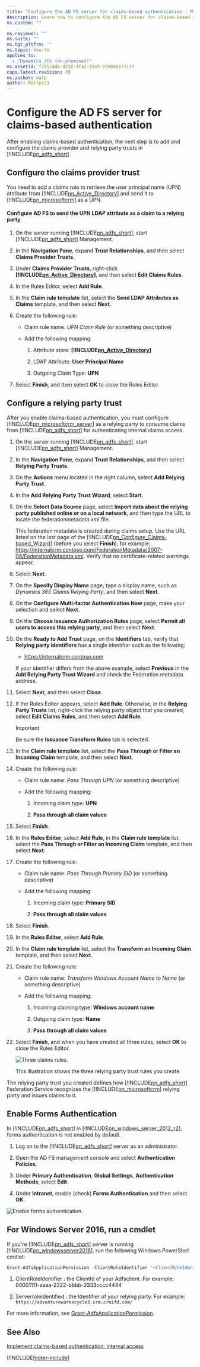 ```yaml
---
title: "Configure the AD FS server for claims-based authentication | Microsoft Docs"
description: Learn how to configure the AD FS server for claims-based authentication with Dynamics 365 Customer Engagement (on-premises)
ms.custom: ""

ms.reviewer: ""
ms.suite: ""
ms.tgt_pltfrm: ""
ms.topic: how-to
applies_to: 
  - "Dynamics 365 (on-premises)"
ms.assetid: f7d5c4db-4238-4f42-93a5-16904617311f
caps.latest.revision: 39
ms.author: matp
author: Mattp123
---
```

# Configure the AD FS server for claims-based authentication



After enabling claims-based authentication, the next step is to add and configure the claims provider and relying party trusts in [!INCLUDE[pn_adfs_short](../includes/pn-adfs-short.md)].  
  
## Configure the claims provider trust  
 You need to add a claims rule to retrieve the user principal name (UPN) attribute from [!INCLUDE[pn_Active_Directory](../includes/pn-active-directory.md)] and send it to [!INCLUDE[pn_microsoftcrm](../includes/pn-microsoftcrm.md)] as a UPN.  
  
#### Configure AD FS to send the UPN LDAP attribute as a claim to a relying party  
  
1.  On the server running [!INCLUDE[pn_adfs_short](../includes/pn-adfs-short.md)], start [!INCLUDE[pn_adfs_short](../includes/pn-adfs-short.md)] Management.  
  
2.  In the **Navigation Pane**, expand **Trust Relationships**, and then select **Claims Provider Trusts**.  
  
3.  Under **Claims Provider Trusts**, right-click **[!INCLUDE[pn_Active_Directory](../includes/pn-active-directory.md)]**, and then select **Edit Claims Rules**.  
  
4.  In the Rules Editor, select **Add Rule**.  
  
5.  In the **Claim rule template** list, select the **Send LDAP Attributes as Claims** template, and then select **Next**.  
  
6.  Create the following rule:  
  
    -   Claim rule name: *UPN Claim Rule* (or something descriptive)  
  
    -   Add the following mapping:  
  
        1.  Attribute store: **[!INCLUDE[pn_Active_Directory](../includes/pn-active-directory.md)]**  
  
        2.  LDAP Attribute: **User Principal Name**  
  
        3.  Outgoing Claim Type: **UPN**  
  
7.  Select **Finish**, and then select **OK** to close the Rules Editor.  
  
## Configure a relying party trust  
 After you enable claims-based authentication, you must configure [!INCLUDE[pn_microsoftcrm_server](../includes/pn-microsoftcrm-server.md)] as a relying party to consume claims from [!INCLUDE[pn_adfs_short](../includes/pn-adfs-short.md)] for authenticating internal claims access.  
  
1.  On the server running [!INCLUDE[pn_adfs_short](../includes/pn-adfs-short.md)], start [!INCLUDE[pn_adfs_short](../includes/pn-adfs-short.md)] Management.  
  
2.  In the **Navigation Pane**, expand **Trust Relationships**, and then select **Relying Party Trusts**.  
  
3.  On the **Actions** menu located in the right column, select **Add Relying Party Trust**.  
  
4.  In the **Add Relying Party Trust Wizard**, select **Start**.  
  
5.  On the **Select Data Source** page, select **Import data about the relying party published online or on a local network**, and then type the URL to locate the federationmetadata.xml file.  
  
     This federation metadata is created during claims setup. Use the URL listed on the last page of the [!INCLUDE[pn_Configure_Claims-based_Wizard](../includes/pn-configure-claims-based-wizard.md)] (before you select **Finish**), for example, https://internalcrm.contoso.com/FederationMetadata/2007-06/FederationMetadata.xml. Verify that no certificate-related warnings appear.  
  
6.  Select **Next**.  
  
7.  On the **Specify Display Name** page, type a display name, such as *Dynamics 365 Claims Relying Party*, and then select **Next**.  
  
8.  On the **Configure Multi-factor Authentication Now** page, make your selection and select **Next**.  
  
9. On the **Choose Issuance Authorization Rules** page, select **Permit all users to access this relying party**, and then select **Next**.  
  
10. On the **Ready to Add Trust** page, on the **Identifiers** tab, verify that **Relying party identifiers** has a single identifier such as the following:  
  
    -   https://internalcrm.contoso.com  
  
     If your identifier differs from the above example, select **Previous** in the **Add Relying Party Trust Wizard** and check the Federation metadata address.  
  
11. Select **Next**, and then select **Close**.  
  
12. If the Rules Editor appears, select **Add Rule**. Otherwise, in the **Relying Party Trusts** list, right-click the relying party object that you created, select **Edit Claims Rules**, and then select **Add Rule**.  
  
    > [!IMPORTANT]
    >  Be sure the **Issuance Transform Rules** tab is selected.  
  
13. In the **Claim rule template** list, select the **Pass Through or Filter an Incoming Claim** template, and then select **Next**.  
  
14. Create the following rule:  
  
    -   Claim rule name: *Pass Through UPN* (or something descriptive)  
  
    -   Add the following mapping:  
  
        1.  Incoming claim type: **UPN**  
  
        2.  **Pass through all claim values**  
  
15. Select **Finish**.  
  
16. In the **Rules Editor**, select **Add Rule**, in the **Claim rule template** list, select the **Pass Through or Filter an Incoming Claim** template, and then select **Next**.  
  
17. Create the following rule:  
  
    -   Claim rule name: *Pass Through Primary SID* (or something descriptive)  
  
    -   Add the following mapping:  
  
        1.  Incoming claim type: **Primary SID**  
  
        2.  **Pass through all claim values**  
  
18. Select **Finish**.  
  
19. In the **Rules Editor**, select **Add Rule**.  
  
20. In the **Claim rule template** list, select the **Transform an Incoming Claim** template, and then select **Next**.  
  
21. Create the following rule:  
  
    -   Claim rule name: *Transform Windows Account Name to Name* (or something descriptive)  
  
    -   Add the following mapping:  
  
        1.  Incoming claiming type: **Windows account name**  
  
        2.  Outgoing claim type: **Name**  
  
        3.  **Pass through all claim values**  
  
22. Select **Finish**, and when you have created all three rules, select **OK** to close the Rules Editor.  
  
     ![Three claims rules.](media/crm-itpro-claimswp-3rules.PNG "Three claims rules")  
  
     This illustration shows the three relying party trust rules you create.  
  
 The relying party trust you created defines how [!INCLUDE[pn_adfs_short](../includes/pn-adfs-short.md)] Federation Service recognizes the [!INCLUDE[pn_microsoftcrm](../includes/pn-microsoftcrm.md)] relying party and issues claims to it.  
  
## Enable Forms Authentication  
 In [!INCLUDE[pn_adfs_short](../includes/pn-adfs-short.md)] in [!INCLUDE[pn_windows_server_2012_r2](../includes/pn-windows-server-2012-r2.md)], forms authentication is not enabled by default.  
  
1.  Log on to the [!INCLUDE[pn_adfs_short](../includes/pn-adfs-short.md)] server as an administrator.  
  
2.  Open the AD FS management console and select **Authentication Policies**.  
  
3.  Under **Primary Authentication**, **Global Settings**, **Authentication Methods**, select **Edit**.  
  
4.  Under **Intranet**, enable (check) **Forms Authentication** and then select **OK**.  
  
 ![Enable forms authentication.](media/crm-itpro-claimswp-formsauth.PNG "Enable forms authentication")  
  
## For Windows Server 2016, run a cmdlet  
 If you're [!INCLUDE[pn_adfs_short](../includes/pn-adfs-short.md)] server is running [!INCLUDE[pn_windowsserver2016](../includes/pn-windowsserver2016.md)], run the following Windows PowerShell cmdlet:  
  
```powershell  
Grant-AdfsApplicationPermission -ClientRoleIdentifier "<ClientRoleIdentifier>" -ServerRoleIdentifier <ServerroleIdentified>  
```  
  
1.  ClientRoleIdentifier :  the ClientId of your Adfsclient. For example: 00001111-aaaa-2222-bbbb-3333cccc4444  
  
2.  ServerroleIdentified :  the Identifier of your relying party. For example: `https://adventureworkscycle3.crm.crmifd.com/`  
  
 For more information, see [Grant-AdfsApplicationPermission](/powershell/module/adfs/grant-adfsapplicationpermission).  
  
## See Also  
 [Implement claims-based authentication: internal access](implement-claims-based-authentication-internal-access.md)



[!INCLUDE[footer-include](../../../includes/footer-banner.md)]

